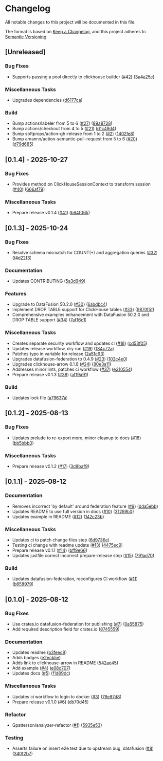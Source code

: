 # Changelog

All notable changes to this project will be documented in this file.

The format is based on [Keep a Changelog](https://keepachangelog.com/en/1.0.0/),
and this project adheres to [Semantic Versioning](https://semver.org/spec/v2.0.0.html).

## [Unreleased]

### Bug Fixes

- Supports passing a pool directly to clickhouse builder ([#42](https://github.com/georgeleepatterson/clickhouse-datafusion/issues/42)) ([3a4a25c](https://github.com/georgeleepatterson/clickhouse-datafusion/commit/3a4a25c6621c06adcd7f94c724143d8ddf1eeee1))

### Miscellaneous Tasks

- Upgrades dependencies ([d6177ca](https://github.com/georgeleepatterson/clickhouse-datafusion/commit/d6177cad63ec82ff6c7e40446861e1d5ce7a84f5))

### Build

- Bump actions/labeler from 5 to 6 ([#27](https://github.com/georgeleepatterson/clickhouse-datafusion/issues/27)) ([89a8728](https://github.com/georgeleepatterson/clickhouse-datafusion/commit/89a87289be02890a52723fcf95e440d242ef0033))
- Bump actions/checkout from 4 to 5 ([#21](https://github.com/georgeleepatterson/clickhouse-datafusion/issues/21)) ([d1c49d4](https://github.com/georgeleepatterson/clickhouse-datafusion/commit/d1c49d495127cd92eb8b47fbcc10adc963e422c9))
- Bump softprops/action-gh-release from 1 to 2 ([#2](https://github.com/georgeleepatterson/clickhouse-datafusion/issues/2)) ([1402fe8](https://github.com/georgeleepatterson/clickhouse-datafusion/commit/1402fe827744f79203c7e592e81236d3e8e5100e))
- Bump amannn/action-semantic-pull-request from 5 to 6 ([#20](https://github.com/georgeleepatterson/clickhouse-datafusion/issues/20)) ([d79d685](https://github.com/georgeleepatterson/clickhouse-datafusion/commit/d79d685889f442316fd8089995f6be8268107b9a))

## [0.1.4] - 2025-10-27

### Bug Fixes

- Provides method on ClickHouseSessionContext to transform session ([#40](https://github.com/georgeleepatterson/clickhouse-datafusion/issues/40)) ([666af79](https://github.com/georgeleepatterson/clickhouse-datafusion/commit/666af799cc34d5fabc6a2c54381425371270d1b5))

### Miscellaneous Tasks

- Prepare release v0.1.4 ([#41](https://github.com/georgeleepatterson/clickhouse-datafusion/issues/41)) ([b64f065](https://github.com/georgeleepatterson/clickhouse-datafusion/commit/b64f0654cf99d094012378c75e21781cbc8f05ea))

## [0.1.3] - 2025-10-24

### Bug Fixes

- Resolve schema mismatch for COUNT(*) and aggregation queries ([#32](https://github.com/georgeleepatterson/clickhouse-datafusion/issues/32)) ([f4d22f3](https://github.com/georgeleepatterson/clickhouse-datafusion/commit/f4d22f3920f1f67f2516ef875e8c0b958011b750))

### Documentation

- Updates CONTRIBUTING ([5a3d949](https://github.com/georgeleepatterson/clickhouse-datafusion/commit/5a3d9490ca5d6bf49508b32025b5f5d0befa2c7e))

### Features

- Upgrade to DataFusion 50.2.0 ([#30](https://github.com/georgeleepatterson/clickhouse-datafusion/issues/30)) ([6abdbc4](https://github.com/georgeleepatterson/clickhouse-datafusion/commit/6abdbc44acd71a305549a91d605edcbc65a7c0fe))
- Implement DROP TABLE support for ClickHouse tables ([#33](https://github.com/georgeleepatterson/clickhouse-datafusion/issues/33)) ([9870f5f](https://github.com/georgeleepatterson/clickhouse-datafusion/commit/9870f5f3e85a0b36ba4701b523b11ce8df4079be))
- Comprehensive examples enhancement with DataFusion 50.2.0 and DROP TABLE support ([#34](https://github.com/georgeleepatterson/clickhouse-datafusion/issues/34)) ([7af16c1](https://github.com/georgeleepatterson/clickhouse-datafusion/commit/7af16c1f989b55452b5dc4e6ae81c37066738b43))

### Miscellaneous Tasks

- Creates separate security workflow and updates ci ([#18](https://github.com/georgeleepatterson/clickhouse-datafusion/issues/18)) ([cd53f05](https://github.com/georgeleepatterson/clickhouse-datafusion/commit/cd53f05afc872493d74815c3ef1a4ea589e41b4b))
- Updates release workflow, dry run ([#19](https://github.com/georgeleepatterson/clickhouse-datafusion/issues/19)) ([184c72a](https://github.com/georgeleepatterson/clickhouse-datafusion/commit/184c72ac71a642084a2d727503dce046f8af53a4))
- Patches typo in variable for release ([2a51c93](https://github.com/georgeleepatterson/clickhouse-datafusion/commit/2a51c93ea83375958d03bea738689b6ce258248e))
- Upgrades datafusion-federation to 0.4.9 ([#23](https://github.com/georgeleepatterson/clickhouse-datafusion/issues/23)) ([102c4e0](https://github.com/georgeleepatterson/clickhouse-datafusion/commit/102c4e016c15dfe6271611cfa28129577f5e779a))
- Upgrades clickhouse-arrow 0.1.6 ([#24](https://github.com/georgeleepatterson/clickhouse-datafusion/issues/24)) ([80e3a11](https://github.com/georgeleepatterson/clickhouse-datafusion/commit/80e3a11e41e4d566fd71356a333f899b37e8ce73))
- Addresses minor lints, patches ci workflow ([#37](https://github.com/georgeleepatterson/clickhouse-datafusion/issues/37)) ([e310554](https://github.com/georgeleepatterson/clickhouse-datafusion/commit/e310554f2670c35b476b710ad04d9a0380c0db8f))
- Prepare release v0.1.3 ([#38](https://github.com/georgeleepatterson/clickhouse-datafusion/issues/38)) ([af19a91](https://github.com/georgeleepatterson/clickhouse-datafusion/commit/af19a918ceab46e3e60f118d70b1d290180bf942))

### Build

- Updates lock file ([a79637a](https://github.com/georgeleepatterson/clickhouse-datafusion/commit/a79637a392336dbf1958dcc0fec89c52737404fe))

## [0.1.2] - 2025-08-13

### Bug Fixes

- Updates prelude to re-export more, minor cleanup to docs ([#16](https://github.com/georgeleepatterson/clickhouse-datafusion/issues/16)) ([bb5bbb0](https://github.com/georgeleepatterson/clickhouse-datafusion/commit/bb5bbb0560f956ce6df44fa086c6831b99a2d706))

### Miscellaneous Tasks

- Prepare release v0.1.2 ([#17](https://github.com/georgeleepatterson/clickhouse-datafusion/issues/17)) ([3d8baf9](https://github.com/georgeleepatterson/clickhouse-datafusion/commit/3d8baf99442ad12d2e40b5e1becc28e0d314b0dd))

## [0.1.1] - 2025-08-12

### Documentation

- Removes incorrect 'by default' around federation feature ([#9](https://github.com/georgeleepatterson/clickhouse-datafusion/issues/9)) ([dda5ebb](https://github.com/georgeleepatterson/clickhouse-datafusion/commit/dda5ebb4bc4198b2053efcb95cc95351ddd5affc))
- Updates README to use full version in docs ([#10](https://github.com/georgeleepatterson/clickhouse-datafusion/issues/10)) ([31289b0](https://github.com/georgeleepatterson/clickhouse-datafusion/commit/31289b0e0b9954bdc4ce0886d502d4fbc25ad122))
- Updates example in README ([#12](https://github.com/georgeleepatterson/clickhouse-datafusion/issues/12)) ([142c23b](https://github.com/georgeleepatterson/clickhouse-datafusion/commit/142c23b8f9164c38f3dbbbe6f44706824d62c0af))

### Miscellaneous Tasks

- Updates ci to patch change files step ([6d9736e](https://github.com/georgeleepatterson/clickhouse-datafusion/commit/6d9736e500ad550ff1ade106f19038162acea0e9))
- Testing ci change with readme update ([#13](https://github.com/georgeleepatterson/clickhouse-datafusion/issues/13)) ([4475ec9](https://github.com/georgeleepatterson/clickhouse-datafusion/commit/4475ec9355a1a3c84af5b33bcc1d9cfa8c3b16c5))
- Prepare release v0.1.1 ([#14](https://github.com/georgeleepatterson/clickhouse-datafusion/issues/14)) ([bff9e66](https://github.com/georgeleepatterson/clickhouse-datafusion/commit/bff9e665cd34a9f162fec81f0f8cda40d01a363b))
- Updates justfile correct incorrect prepare-release step ([#15](https://github.com/georgeleepatterson/clickhouse-datafusion/issues/15)) ([791ad70](https://github.com/georgeleepatterson/clickhouse-datafusion/commit/791ad7096b71ac7eb4f124af42e40685ef1c3015))

### Build

- Updates datafusion-federation, reconfigures CI workflow ([#11](https://github.com/georgeleepatterson/clickhouse-datafusion/issues/11)) ([b658979](https://github.com/georgeleepatterson/clickhouse-datafusion/commit/b65897940a83a608c81995dfd72124420d65e87d))

## [0.1.0] - 2025-08-12

### Bug Fixes

- Use crates.io datafusion-federation for publishing ([#7](https://github.com/georgeleepatterson/clickhouse-datafusion/issues/7)) ([0a55875](https://github.com/georgeleepatterson/clickhouse-datafusion/commit/0a55875602567ad2c6cf52a7d1b3a75262244635))
- Add required description field for crates.io ([8745559](https://github.com/georgeleepatterson/clickhouse-datafusion/commit/87455590ab47e10ee6458a5586dd878bd89914d2))

### Documentation

- Updates readme ([b3feec9](https://github.com/georgeleepatterson/clickhouse-datafusion/commit/b3feec91a9bcaa0a9a7b4ccdd97111683f2c9a29))
- Adds badges ([e2ecb5e](https://github.com/georgeleepatterson/clickhouse-datafusion/commit/e2ecb5e1598969260dea94a360de98d063533aa9))
- Adds link to clickhouse-arrow in README ([542ae45](https://github.com/georgeleepatterson/clickhouse-datafusion/commit/542ae45881c3feed35d1b4ca05c6285b89c42f2d))
- Add example ([#4](https://github.com/georgeleepatterson/clickhouse-datafusion/issues/4)) ([e08c707](https://github.com/georgeleepatterson/clickhouse-datafusion/commit/e08c7077a441755014973dfe1df39dc6713a09f5))
- Updates docs ([#5](https://github.com/georgeleepatterson/clickhouse-datafusion/issues/5)) ([f1d89dc](https://github.com/georgeleepatterson/clickhouse-datafusion/commit/f1d89dcc3bd6a224deedf1b223ec6aa1ab8d0aa4))

### Miscellaneous Tasks

- Updates ci workflow to login to docker ([#3](https://github.com/georgeleepatterson/clickhouse-datafusion/issues/3)) ([79e87d8](https://github.com/georgeleepatterson/clickhouse-datafusion/commit/79e87d8b374a7a23a4a09a46be359ebfdd809dff))
- Prepare release v0.1.0 ([#6](https://github.com/georgeleepatterson/clickhouse-datafusion/issues/6)) ([db70d45](https://github.com/georgeleepatterson/clickhouse-datafusion/commit/db70d451283f8cd1d1e64ba6c6d05337e654036b))

### Refactor

- Gpatterson/analyzer-refactor ([#1](https://github.com/georgeleepatterson/clickhouse-datafusion/issues/1)) ([5935e53](https://github.com/georgeleepatterson/clickhouse-datafusion/commit/5935e53d62f92ef7d2e507ce7648b3292f94d8ad))

### Testing

- Asserts failure on insert e2e test due to upstream bug, datafusion ([#8](https://github.com/georgeleepatterson/clickhouse-datafusion/issues/8)) ([340f2b7](https://github.com/georgeleepatterson/clickhouse-datafusion/commit/340f2b7ce0b7638abe8afb2f34d24e106a914efe))


